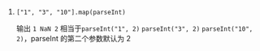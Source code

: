 1. `["1", "3", "10"].map(parseInt)`

   输出 `1 NaN 2` 相当于`parseInt("1", 2)` `parseInt("3", 2)` `parseInt("10", 2)`，parseInt 的第二个参数默认为 2

